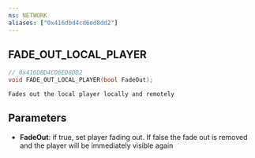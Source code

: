 ```yaml
---
ns: NETWORK
aliases: ["0x416dbd4cd6ed8dd2"]
---
```

## FADE_OUT_LOCAL_PLAYER

```c
// 0x416DBD4CD6ED8DD2
void FADE_OUT_LOCAL_PLAYER(bool FadeOut);
```

```
Fades out the local player locally and remotely
```

## Parameters
* **FadeOut**: if true, set player fading out. If false the fade out is removed and the player will be immediately visible again
